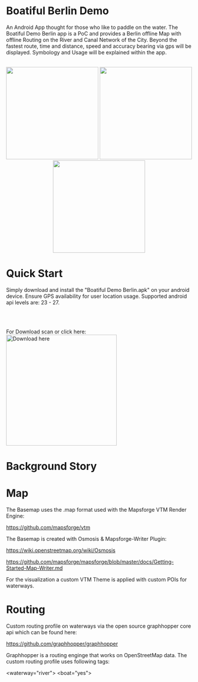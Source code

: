 # Boatiful Berlin Demo

An Android App thought for those who like to paddle on the water. The Boatiful Demo Berlin app is a PoC and provides a Berlin offline Map with offline Routing on the River and Canal Network of the City. Beyond the fastest route, time and distance, speed and accuracy bearing via gps will be displayed. Symbology and Usage will be explained within the app.
<br>
<br>
<p align="center">
  <img src="http://davmol.de/git_hub_data/Screenshot_20190120-130104.jpg" width="250">
  <img src="http://davmol.de/git_hub_data/Screenshot_20190120-130232.jpg" width="250">
  <img src="http://i67.tinypic.com/2iaztog.jpg" width="250">
</p>


# Quick Start
Simply download and install the "Boatiful Demo Berlin.apk" on your android device. Ensure GPS availability for user location usage. Supported android api levels are: 23 - 27.


<br>
<br>

<p>
  For Download scan or click here:<br>
  <a href="https://mega.nz/#!7B4DzYQZ!6vI7_Xsx2HoXtSvSnEUH0Yja_jXh02fLaiBD20Vdxog">
  <img alt="Download here" src="http://i68.tinypic.com/14xjvhx.png" width="300">
</a>
</p>

 
# Background Story

# Map
The Basemap uses the .map format used with the Mapsforge VTM Render Engine:

https://github.com/mapsforge/vtm

The Basemap is created with Osmosis & Mapsforge-Writer Plugin:

https://wiki.openstreetmap.org/wiki/Osmosis

https://github.com/mapsforge/mapsforge/blob/master/docs/Getting-Started-Map-Writer.md

For the visualization a custom VTM Theme is applied with custom POIs for waterways.

# Routing
Custom routing profile on waterways via the open source graphhopper core api which can be found here:

https://github.com/graphhopper/graphhopper

Graphhopper is a routing enginge that works on OpenStreetMap data. The custom routing profile uses following tags:

<waterway="river">
<boat="yes">



